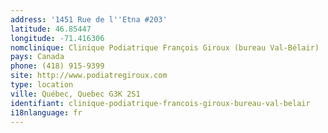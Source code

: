 ```yaml
---
address: '1451 Rue de l''Etna #203'
latitude: 46.85447
longitude: -71.416306
nomclinique: Clinique Podiatrique François Giroux (bureau Val-Bélair)
pays: Canada
phone: (418) 915-9399
site: http://www.podiatregiroux.com
type: location
ville: Québec, Quebec G3K 2S1
identifiant: clinique-podiatrique-francois-giroux-bureau-val-belair
i18nlanguage: fr
---
```


